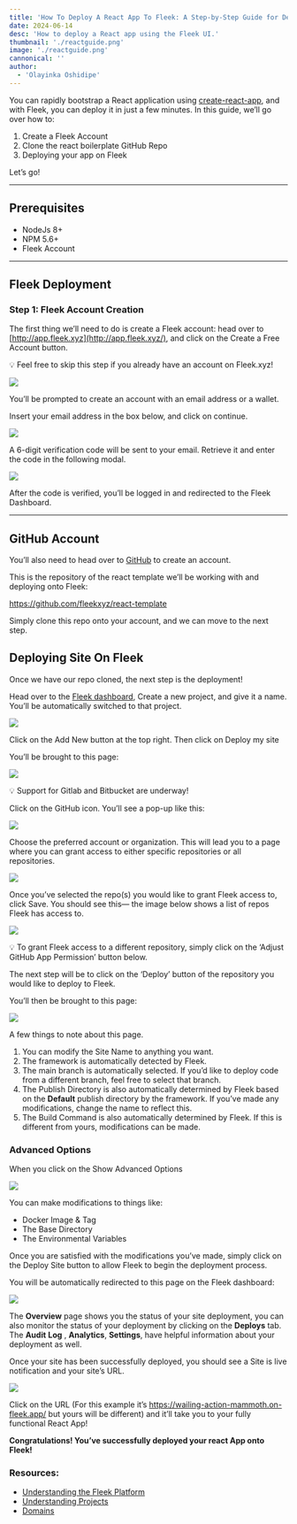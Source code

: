 ```yaml
---
title: 'How To Deploy A React App To Fleek: A Step-by-Step Guide for Developers'
date: 2024-06-14
desc: 'How to deploy a React app using the Fleek UI.'
thumbnail: './reactguide.png'
image: './reactguide.png'
cannonical: ''
author:
  - 'Olayinka Oshidipe'
---
```


You can rapidly bootstrap a React application using [create-react-app](https://create-react-app.dev/), and with Fleek, you can deploy it in just a few minutes. In this guide, we’ll go over how to:

1. Create a Fleek Account
2. Clone the react boilerplate GitHub Repo
3. Deploying your app on Fleek

Let’s go!

---

## Prerequisites

- NodeJs 8+
- NPM 5.6+
- Fleek Account

---

## Fleek Deployment

### Step 1: Fleek Account Creation

The first thing we’ll need to do is create a Fleek account: head over to [http://app.fleek.xyz](http://app.fleek.xyz/), and click on the Create a Free Account button.

💡 Feel free to skip this step if you already have an account on Fleek.xyz!

![](./welcomenew.png)

You’ll be prompted to create an account with an email address or a wallet.

Insert your email address in the box below, and click on continue.

![](./login.png)

A 6-digit verification code will be sent to your email. Retrieve it and enter the code in the following modal.

![](./6dig.png)

After the code is verified, you’ll be logged in and redirected to the Fleek Dashboard.

---

## GitHub Account

You’ll also need to head over to [GitHub](http://github.com/) to create an account.

This is the repository of the react template we’ll be working with and deploying onto Fleek:

https://github.com/fleekxyz/react-template

Simply clone this repo onto your account, and we can move to the next step.

## Deploying Site On Fleek

Once we have our repo cloned, the next step is the deployment!

Head over to the [Fleek dashboard](http://app.fleek.xyz/), Create a new project, and give it a name. You’ll be automatically switched to that project.

![](./create.png)

Click on the Add New button at the top right. Then click on Deploy my site

You’ll be brought to this page:

![](./step1.png)

💡 Support for Gitlab and Bitbucket are underway!

Click on the GitHub icon. You’ll see a pop-up like this:

![](./ghperms.jpeg)

Choose the preferred account or organization. This will lead you to a page where you can grant access to either specific repositories or all repositories.

![](./selectrepos.png)

Once you’ve selected the repo(s) you would like to grant Fleek access to, click Save. You should see this— the image below shows a list of repos Fleek has access to.

![](./step2.png)

💡 To grant Fleek access to a different repository, simply click on the ‘Adjust GitHub App Permission’ button below.

The next step will be to click on the ‘Deploy’ button of the repository you would like to deploy to Fleek.

You’ll then be brought to this page:

![](./step3.png)

A few things to note about this page.

1. You can modify the Site Name to anything you want.
2. The framework is automatically detected by Fleek.
3. The main branch is automatically selected. If you’d like to deploy code from a different branch, feel free to select that branch.
4. The Publish Directory is also automatically determined by Fleek based on the **Default** publish directory by the framework. If you’ve made any modifications, change the name to reflect this.
5. The Build Command is also automatically determined by Fleek. If this is different from yours, modifications can be made.

### Advanced Options

When you click on the Show Advanced Options

![](./advanced.png)

You can make modifications to things like:

- Docker Image & Tag
- The Base Directory
- The Environmental Variables

Once you are satisfied with the modifications you’ve made, simply click on the Deploy Site button to allow Fleek to begin the deployment process.

You will be automatically redirected to this page on the Fleek dashboard:

![](./deploying.png)

The **Overview** page shows you the status of your site deployment, you can also monitor the status of your deployment by clicking on the **Deploys** tab. The **Audit** **Log** , **Analytics**, **Settings**, have helpful information about your deployment as well.

Once your site has been successfully deployed, you should see a Site is live notification and your site’s URL.

![](./deployed.png)

Click on the URL (For this example it’s https://wailing-action-mammoth.on-fleek.app/ but yours will be different) and it’ll take you to your fully functional React App!

**Congratulations! You’ve successfully deployed your react App onto Fleek!**

### Resources:

- [Understanding the Fleek Platform](https://fleek.xyz/docs/platform/)
- [Understanding Projects](https://fleek.xyz/docs/platform/projects/)
- [Domains](https://fleek.xyz/docs/platform/domains/)